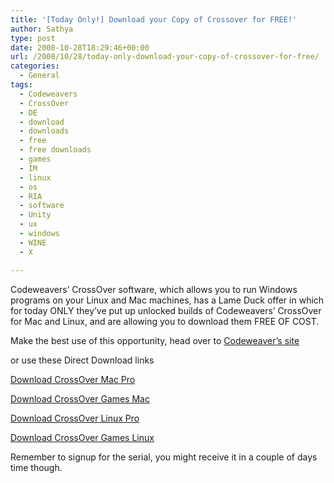 ```yaml
---
title: '[Today Only!] Download your Copy of Crossover for FREE!'
author: Sathya
type: post
date: 2008-10-28T18:29:46+00:00
url: /2008/10/28/today-only-download-your-copy-of-crossover-for-free/
categories:
  - General
tags:
  - Codeweavers
  - CrossOver
  - DE
  - download
  - downloads
  - free
  - free downloads
  - games
  - IM
  - linux
  - os
  - RIA
  - software
  - Unity
  - ux
  - windows
  - WINE
  - X

---
```

Codeweavers&#8217; CrossOver software, which allows you to run Windows programs on your Linux and Mac machines, has a Lame Duck offer in which for today ONLY they&#8217;ve put up unlocked builds of Codeweavers&#8217; CrossOver for Mac and Linux, and are allowing you to download them FREE OF COST.
  
Make the best use of this opportunity, head over to [Codeweaver&#8217;s site][1]

or use these Direct Download links
  
[Download CrossOver Mac Pro][2]

[Download CrossOver Games Mac][3]

[Download CrossOver Linux Pro][4]

[Download CrossOver Games Linux][5]

Remember to signup for the serial, you might receive it in a couple of days time though.

 [1]: https://codeweavers.com/
 [2]: https://media.codeweavers.com/pub/crossover/lameduck/crossover-pro-7.1.0.dmg
 [3]: https://media.codeweavers.com/pub/crossover/lameduck/crossover-games-7.1.1.dmg
 [4]: https://media.codeweavers.com/pub/crossover/lameduck/install-crossover-pro-7.1.0.sh
 [5]: https://media.codeweavers.com/pub/crossover/lameduck/install-crossover-games-7.1.2.sh
